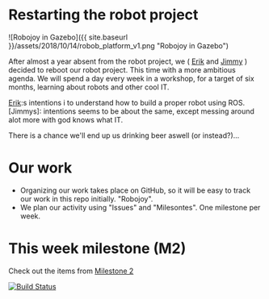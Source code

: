 # Restarting the robot project

![Robojoy in Gazebo]({{ site.baseurl }}/assets/2018/10/14/robob_platform_v1.png "Robojoy in Gazebo") 


After almost a year absent from the robot project, we ( [Erik] and [Jimmy] ) decided to reboot our robot project. This time with a more ambitious agenda. We will spend a day every week in a workshop, for a target of six months, learning about robots and other cool IT.

[Erik]:s intentions i to understand how to build a proper robot using ROS.
[Jimmys]: intentions seems to be about the same, except messing around alot more with god knows what IT.

There is a chance we'll end up us drinking beer aswell (or instead?)...

# Our work
* Organizing our work takes place on GitHub, so it will be easy to track our work in this repo initially. "Robojoy".
* We plan our activity using "Issues" and "Milesontes". One milestone per week.

# This week milestone (M2)
Check out the items from [Milestone 2](https://github.com/erik78se/robojoy/milestone/3)



[![Build Status](https://www.travis-ci.org/erik78se/my-travistest.svg?branch=master)](https://www.travis-ci.org/HeMan/)

   [Jimmy]: <https://github.com/HeMan>
   [Erik]: <https://github.com/erik78se>


